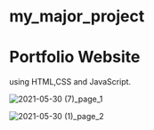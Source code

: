 # my_major_project
# Portfolio Website 
using HTML,CSS and JavaScript.

![2021-05-30 (7)_page_1](https://user-images.githubusercontent.com/83748511/120935969-f0574a00-c722-11eb-8ace-8100260312db.png)

![2021-05-30 (1)_page_2](https://user-images.githubusercontent.com/83748511/120935876-70c97b00-c722-11eb-8ffe-79efcd350c9c.png)
